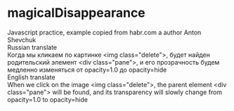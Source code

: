 # magicalDisappearance
Javascript practice, example copied from habr.com a author Anton Shevchuk\
Russian translate\
Когда мы кликаем по картинке \<img class="delete"\>, будет найден родительский элемент \<div class="pane"\>, и его прозрачность будем медленно изменяться от opacity=1.0 до opacity=hide\
English translate\
When we click on the image \<img class="delete"\>, the parent element \<div class="pane"\> will be found, and its transparency will slowly change from opacity=1.0 to opacity=hide
